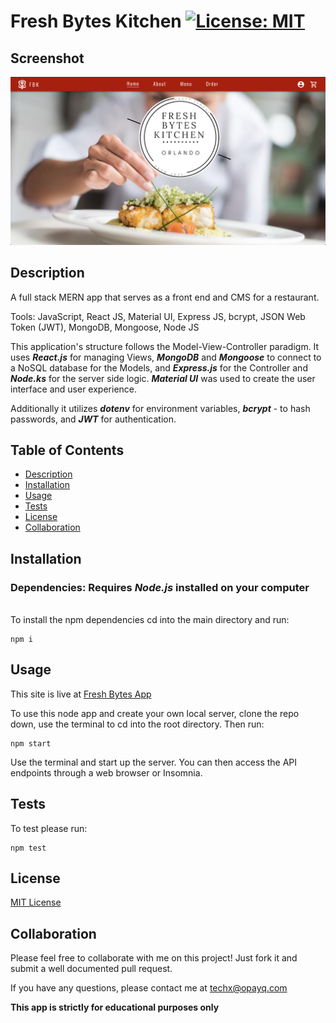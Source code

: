 # Fresh Bytes Kitchen [![License: MIT](https://img.shields.io/badge/License-MIT-yellow.svg)](https://opensource.org/licenses/MIT)

## Screenshot

<a href="https://freshbyteskitchen.herokuapp.com/" target="_blank"><div align="center"><img width="1917" alt="fresh bytes screenshot" src="./client/src/assets/images/FBK screenshot.png">
</div></a>

## Description

A full stack MERN app that serves as a front end and CMS for a restaurant.

Tools: JavaScript, React JS, Material UI, Express JS, bcrypt, JSON Web Token (JWT), MongoDB, Mongoose, Node JS

This application's structure follows the Model-View-Controller paradigm. It uses **_React.js_** for managing Views, **_MongoDB_** and **_Mongoose_** to connect to a NoSQL database for the Models, and **_Express.js_** for the Controller and **_Node.ks_** for the server side logic. **_Material UI_** was used to create the user interface and user experience.

Additionally it utilizes **_dotenv_** for environment variables, **_bcrypt_** - to hash passwords, and **_JWT_** for authentication.

## Table of Contents

- [Description](#Description)
- [Installation](#Installation)
- [Usage](#Usage)
- [Tests](#Tests)
- [License](#License)
- [Collaboration](#Collaboration)

## Installation

### Dependencies: **Requires** **_Node.js_** installed on your computer

\
To install the npm dependencies cd into the main directory and run:

```
npm i
```

## Usage

This site is live at [Fresh Bytes App](https://freshbyteskitchen.herokuapp.com/)

To use this node app and create your own local server, clone the repo down, use the terminal to cd into the root directory. Then run:

```
npm start
```

Use the terminal and start up the server. You can then access the API endpoints through a web browser or Insomnia.

## Tests

To test please run:

```
npm test
```

## License

[MIT License](https://opensource.org/licenses/MIT)

## Collaboration

Please feel free to collaborate with me on this project! Just fork it and submit a well documented pull request.

If you have any questions, please contact me at techx@opayq.com

**This app is strictly for educational purposes only**
